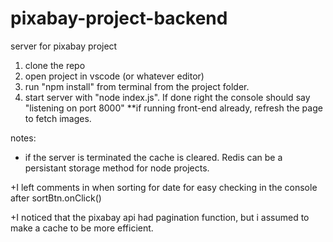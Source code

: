 # pixabay-project-backend
server for pixabay project

1. clone the repo
2. open project in vscode (or whatever editor)
3. run "npm install" from terminal from the project folder.
4. start server with "node index.js". If done right the console should say "listening on port 8000" **if running front-end already, refresh the page to fetch images.


notes:
+ if the server is terminated the cache is cleared.  Redis can be a persistant storage method for node projects.

+I left comments in when sorting for date for easy checking in the console after sortBtn.onClick()

+I noticed that the pixabay api had pagination function, but i assumed to make a cache to be more efficient.
